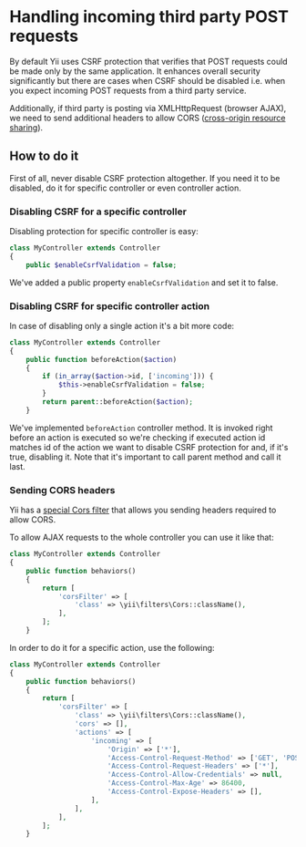 Handling incoming third party POST requests
===========================================

By default Yii uses CSRF protection that verifies that POST requests could be made only by the same application.
It enhances overall security significantly but there are cases when CSRF should be disabled i.e. when you expect
incoming POST requests from a third party service.

Additionally, if third party is posting via XMLHttpRequest (browser AJAX), we need to send additional headers to allow CORS ([cross-origin resource sharing](https://en.wikipedia.org/wiki/Cross-origin_resource_sharing)).

How to do it
------------

First of all, never disable CSRF protection altogether. If you need it to be disabled, do it for specific controller or even
controller action.

### Disabling CSRF for a specific controller

Disabling protection for specific controller is easy:

```php
class MyController extends Controller
{
    public $enableCsrfValidation = false;
```

We've added a public property `enableCsrfValidation` and set it to false.

### Disabling CSRF for specific controller action

In case of disabling only a single action it's a bit more code:

```php
class MyController extends Controller
{
    public function beforeAction($action)
    {
        if (in_array($action->id, ['incoming'])) {
            $this->enableCsrfValidation = false;
        }
        return parent::beforeAction($action);
    }
```

We've implemented `beforeAction` controller method. It is invoked right before an action is executed so we're
checking if executed action id matches id of the action we want to disable CSRF protection for and, if it's true,
disabling it. Note that it's important to call parent method and call it last.

### Sending CORS headers

Yii has a [special Cors filter](http://www.yiiframework.com/doc-2.0/yii-filters-cors.html) that allows you sending headers
required to allow CORS.

To allow AJAX requests to the whole controller you can use it like that:

```php
class MyController extends Controller
{
    public function behaviors()
    {
        return [
            'corsFilter' => [
                'class' => \yii\filters\Cors::className(),
            ],
        ];
    }
```

In order to do it for a specific action, use the following:

```php
class MyController extends Controller
{
    public function behaviors()
    {
        return [
            'corsFilter' => [
                'class' => \yii\filters\Cors::className(),
                'cors' => [],
                'actions' => [
                    'incoming' => [
                        'Origin' => ['*'],
                        'Access-Control-Request-Method' => ['GET', 'POST', 'PUT', 'PATCH', 'DELETE', 'HEAD', 'OPTIONS'],
                        'Access-Control-Request-Headers' => ['*'],
                        'Access-Control-Allow-Credentials' => null,
                        'Access-Control-Max-Age' => 86400,
                        'Access-Control-Expose-Headers' => [],
                    ],
                ],
            ],
        ];
    }
```

